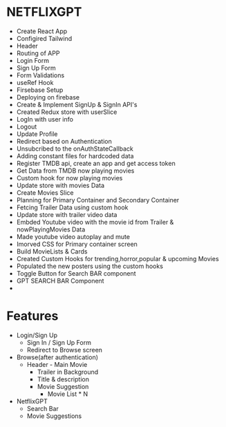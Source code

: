 # NETFLIXGPT
  - Create React App
  - Configired Tailwind
  - Header
  - Routing of APP
  - Login Form
  - Sign Up Form
  - Form Validations
  - useRef Hook 
  - Firsebase Setup
  - Deploying on firebase
  - Create & Implement SignUp & SignIn API's
  - Created Redux store with userSlice
  - LogIn with user info
  - Logout
  - Update Profile
  - Redirect based on Authentication
  - Unsubcribed to the onAuthStateCallback
  - Adding constant files for hardcoded data
  - Register TMDB api, create an app and get access token
  - Get Data from TMDB now playing movies
  - Custom hook for now playing movies
  - Update store with movies Data
  - Create Movies Slice
  - Planning for Primary Container and Secondary Container
  - Fetcing Trailer Data using custom hook
  - Update store with trailer video data
  - Embded Youtube video with the movie id from Trailer & nowPlayingMovies Data
  - Made youtube video autoplay and mute
  - Imorved CSS for Primary container screen
  - Build MovieLists & Cards
  - Created Custom Hooks for trending,horror,popular & upcoming Movies
  - Populated the new posters using the custom hooks
  - Toggle Button for Search BAR component
  - GPT SEARCH BAR Component
  - 

# Features

   - Login/Sign Up
     - Sign In / Sign Up Form
     - Redirect to Browse screen
   - Browse(after authentication)
     - Header
    - Main Movie
       - Trailer in Background
       - Title & description
       - Movie Suggestion
         - Movie List * N
   - NetflixGPT
     - Search Bar
     - Movie Suggestions         
